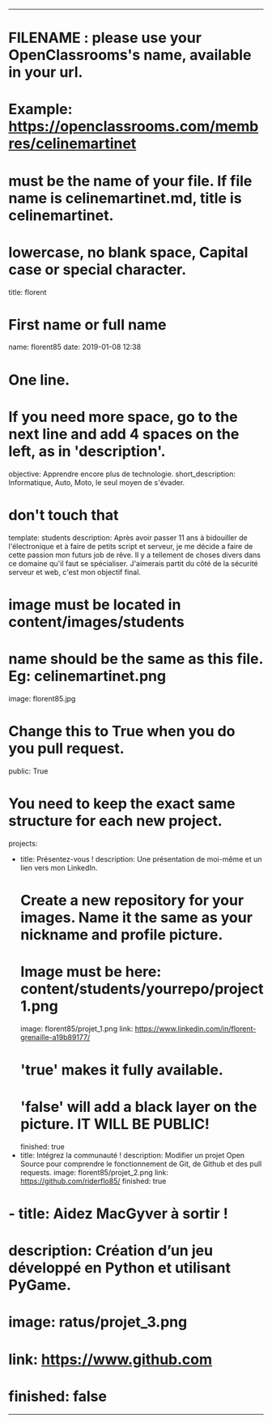 ---

# FILENAME : please use your OpenClassrooms's name, available in your url.
# Example: https://openclassrooms.com/membres/celinemartinet
# must be the name of your file. If file name is celinemartinet.md, title is celinemartinet.
# lowercase, no blank space, Capital case or special character.
title: florent

# First name or full name
name: florent85
date: 2019-01-08 12:38

# One line.
# If you need more space, go to the next line and add 4 spaces on the left, as in 'description'.
objective: Apprendre encore plus de technologie.
short_description: Informatique, Auto, Moto, le seul moyen de s'évader.

# don't touch that
template: students
description:
    Après avoir passer 11 ans à bidouiller de l'électronique et à faire de petits script et serveur, je me décide a faire de cette passion mon futurs job de rêve.
    Il y a tellement de choses divers dans ce domaine qu'il faut se spécialiser. J'aimerais partit du côté de la sécurité serveur et web, c'est mon objectif final.

# image must be located in content/images/students
# name should be the same as this file. Eg: celinemartinet.png
image: florent85.jpg

# Change this to True when you do you pull request.
public: True

# You need to keep the exact same structure for each new project.
projects:
  - title: Présentez-vous !
    description: Une présentation de moi-même et un lien vers mon LinkedIn.
    # Create a new repository for your images. Name it the same as your nickname and profile picture.
    # Image must be here: content/students/yourrepo/project1.png
    image: florent85/projet_1.png
    link: https://www.linkedin.com/in/florent-grenaille-a19b89177/
    # 'true' makes it fully available.
    # 'false' will add a black layer on the picture. IT WILL BE PUBLIC!
    finished: true
  - title: Intégrez la communauté !
    description: Modifier un projet Open Source pour comprendre le fonctionnement de Git, de Github et des pull requests. 
    image: florent85/projet_2.png
    link: https://github.com/riderflo85/
    finished: true
#  - title: Aidez MacGyver à sortir !
#    description: Création d’un jeu développé en Python et utilisant PyGame.
#    image: ratus/projet_3.png
#    link: https://www.github.com
#    finished: false
---